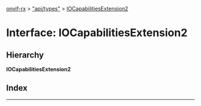 [onvif-rx](../README.md) > ["api/types"](../modules/_api_types_.md) > [IOCapabilitiesExtension2](../interfaces/_api_types_.iocapabilitiesextension2.md)

# Interface: IOCapabilitiesExtension2

## Hierarchy

**IOCapabilitiesExtension2**

## Index

---

